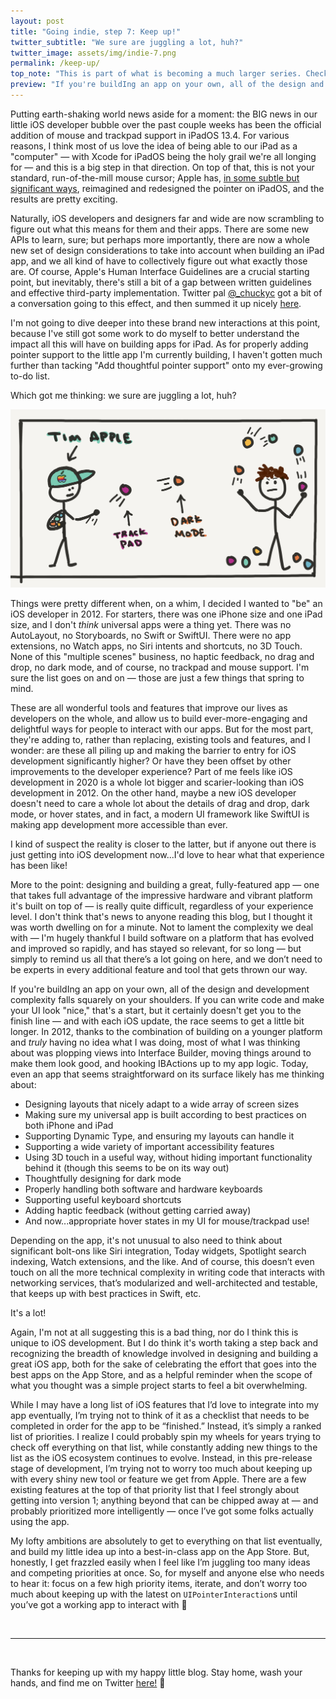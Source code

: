 ```yaml
---
layout: post
title: "Going indie, step 7: Keep up!"
twitter_subtitle: "We sure are juggling a lot, huh?"  
twitter_image: assets/img/indie-7.png
permalink: /keep-up/
top_note: "This is part of what is becoming a much larger series. Check out the <a href=\"https://danielgauthier.me/2020/01/26/indie-intro.html\">introduction</a> if you haven't already!"
preview: "If you're buildIng an app on your own, all of the design and development complexity falls squarely on your shoulders. If you can write code and make your UI look \"nice,\" that's a start, but it certainly doesn't get you to the finish line — and with each iOS update, the race seems to get a little bit longer."
---
```


Putting earth-shaking world news aside for a moment: the BIG news in our little iOS developer bubble over the past couple weeks has been the official addition of mouse and trackpad support in iPadOS 13.4. For various reasons, I think most of us love the idea of being able to our iPad as a "computer" — with Xcode for iPadOS being the holy grail we're all longing for — and this is a big step in that direction. On top of that, this is not your standard, run-of-the-mill mouse cursor; Apple has, [in some subtle but significant ways](https://www.theverge.com/2020/3/18/21185188/ipad-trackpad-how-to-support-mouse-cursor), reimagined and redesigned the pointer on iPadOS, and the results are pretty exciting.

Naturally, iOS developers and designers far and wide are now scrambling to figure out what this means for them and their apps. There are some new APIs to learn, sure; but perhaps more importantly, there are now a whole new set of design considerations to take into account when building an iPad app, and we all kind of have to collectively figure out what exactly those are. Of course, Apple's Human Interface Guidelines are a crucial starting point, but inevitably, there's still a bit of a gap between written guidelines and effective third-party implementation. Twitter pal [@_chuckyc](https://twitter.com/_chuckyc) got a bit of a conversation going to this effect, and then summed it up nicely [here](https://twitter.com/_chuckyc/status/1243166785056182272).

I'm not going to dive deeper into these brand new interactions at this point, because I've still got some work to do myself to better understand the impact all this will have on building apps for iPad. As for properly adding pointer support to the little app I'm currently building, I haven't gotten much further than tacking "Add thoughtful pointer support" onto my ever-growing to-do list. 

Which got me thinking: we sure are juggling a lot, huh?

![Juggling all the iOS features](/assets/img/indie-7.png)

Things were pretty different when, on a whim, I decided I wanted to "be" an iOS developer in 2012. For starters, there was one iPhone size and one iPad size, and I don't *think* universal apps were a thing yet. There was no AutoLayout, no Storyboards, no Swift or SwiftUI. There were no app extensions, no Watch apps, no Siri intents and shortcuts, no 3D Touch. None of this "multiple scenes" business, no haptic feedback, no drag and drop, no dark mode, and of course, no trackpad and mouse support. I'm sure the list goes on and on — those are just a few things that spring to mind. 

These are all wonderful tools and features that improve our lives as developers on the whole, and allow us to build ever-more-engaging and delightful ways for people to interact with our apps. But for the most part, they're adding to, rather than replacing, existing tools and features, and I wonder: are these all piling up and making the barrier to entry for iOS development significantly higher? Or have they been offset by other improvements to the developer experience? Part of me feels like iOS development in 2020 is a whole lot bigger and scarier-looking than iOS development in 2012. On the other hand, maybe a new iOS developer doesn't need to care a whole lot about the details of drag and drop, dark mode, or hover states, and in fact, a modern UI framework like SwiftUI is making app development more accessible than ever.

I kind of suspect the reality is closer to the latter, but if anyone out there is just getting into iOS development now...I'd love to hear what that experience has been like!

More to the point: designing and building a great, fully-featured app — one that takes full advantage of the impressive hardware and vibrant platform it's built on top of — is really quite difficult, regardless of your experience level. I don't think that's news to anyone reading this blog, but I thought it was worth dwelling on for a minute. Not to lament the complexity we deal with — I'm hugely thankful I build software on a platform that has evolved and improved so rapidly, and has stayed so relevant, for so long — but simply to remind us all that there’s a lot going on here, and we don’t need to be experts in every additional feature and tool that gets thrown our way.

If you're buildIng an app on your own, all of the design and development complexity falls squarely on your shoulders. If you can write code and make your UI look "nice," that's a start, but it certainly doesn't get you to the finish line — and with each iOS update, the race seems to get a little bit longer. In 2012, thanks to the combination of building on a younger platform and *truly* having no idea what I was doing, most of what I was thinking about was plopping views into Interface Builder, moving things around to make them look good, and hooking IBActions up to my app logic. Today, even an app that seems straightforward on its surface likely has me thinking about:

- Designing layouts that nicely adapt to a wide array of screen sizes
- Making sure my universal app is built according to best practices on both iPhone and iPad
- Supporting Dynamic Type, and ensuring my layouts can handle it
- Supporting a wide variety of important accessibility features
- Using 3D touch in a useful way, without hiding important functionality behind it (though this seems to be on its way out)
- Thoughtfully designing for dark mode
- Properly handling both software and hardware keyboards
- Supporting useful keyboard shortcuts
- Adding haptic feedback (without getting carried away)
- And now...appropriate hover states in my UI for mouse/trackpad use!

Depending on the app, it's not unusual to also need to think about significant bolt-ons like Siri integration, Today widgets, Spotlight search indexing, Watch extensions, and the like. And of course, this doesn’t even touch on all the more technical complexity in writing code that interacts with networking services, that’s modularized and well-architected and testable, that keeps up with best practices in Swift, etc.

It's a lot!

Again, I'm not at all suggesting this is a bad thing, nor do I think this is unique to iOS development. But I do think it's worth taking a step back and recognizing the breadth of knowledge involved in designing and building a great iOS app, both for the sake of celebrating the effort that goes into the best apps on the App Store, and as a helpful reminder when the scope of what you thought was a simple project starts to feel a bit overwhelming.

While I may have a long list of iOS features that I’d love to integrate into my app eventually, I’m trying not to think of it as a checklist that needs to be completed in order for the app to be “finished.” Instead, it’s simply a ranked list of priorities. I realize I could probably spin my wheels for years trying to check off everything on that list, while constantly adding new things to the list as the iOS ecosystem continues to evolve. Instead, in this pre-release stage of development, I’m trying not to worry too much about keeping up with every shiny new tool or feature we get from Apple. There are a few existing features at the top of that priority list that I feel strongly about getting into version 1; anything beyond that can be chipped away at — and probably prioritized more intelligently — once I’ve got some folks actually using the app.

My lofty ambitions are absolutely to get to everything on that list eventually, and build my little idea up into a best-in-class app on the App Store. But, honestly, I get frazzled easily when I feel like I’m juggling too many ideas and competing priorities at once. So, for myself and anyone else who needs to hear it: focus on a few high priority items, iterate, and don’t worry too much about keeping up with the latest on `UIPointerInteraction`s until you’ve got a working app to interact with 😬

<br/>

---

<br/>

Thanks for keeping up with my happy little blog. Stay home, wash your hands, and find me on Twitter [here!](https://twitter.com/danielmgauthier)  🦆
